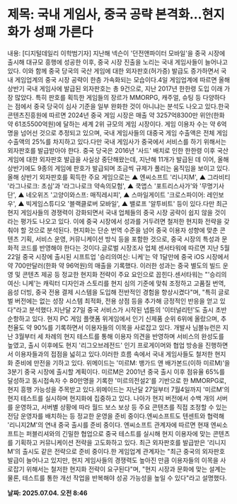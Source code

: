 # **제목: 국내 게임사, 중국 공략 본격화…현지화가 성패 가른다**

  내용: [디지털데일리 이학범기자] 지난해 넥슨이 '던전앤파이터 모바일'을 중국 시장에 출시해 대규모 흥행에 성공한 이후, 중국 시장 진출을 노리는 국내 게임사들이 늘어나고 있다. 이와 함께 중국 당국의 국산 게임에 대한 외자판호(허가증) 발급도 증가하면서 국내 게임업계의 중국 시장 공략이 한층 가속화되는 모습이다.4일 게임업계에 따르면 올해 상반기 국내 게임사에 발급된 외자판호는 총 9건으로, 지난 2017년 한한령 도입 이래 가장 많았다. 특히 판호를 획득한 게임들의 장르가 MMORPG, 캐주얼, 슈팅 등 다양하다는 점에서 중국 당국이 심사 기준을 일부 완화한 것이 아니냐는 분석도 나오고 있다.한국콘텐츠진흥원에 따르면 2024년 중국 게임 시장은 매출 약 3257억8300만 위안(한화 약 61조5500억원)에 달하는 세계 2위 규모의 게임 시장이다. 게임 이용자 수는 약 6억명을 넘어선 것으로 추정되고 있으며, 국내 게임사들의 대중국 게임 수출액은 전체 게임 수출액의 25%를 차지하고 있다.다만 국내 게임사가 중국에서 서비스를 하기 위해서는 외자판호를 발급받아야 한다. 중국 당국은 2016년 '사드' 배치로 인한 한한령 이후 국산 게임에 대한 외자판호 발급을 사실상 중단해왔는데, 지난해 11개가 발급된 데 이어, 올해 상반기에도 9종의 게임에 판호가 발급되며 조금씩 규제가 풀리는 움직임을 보이고 있다.올해 상반기 외자판호를 획득한 주요 게임으로는 ▲ 엔씨소프트 '리니지M', ▲ 그라비티 '라그나로크: 초심'과 '라그나로크 약속의모험', ▲ 쿡앱스 '포트리스사가'와 '무명기사단', ▲ 네오위즈 '고양이와스프: 매직레시피', ▲ 스마일게이트 '크로스파이어: 레인보우', ▲ 빅게임스튜디오 '블랙클로버 모바일', ▲ 밸로프 '알투비트' 등이 있다.다만 최근 현지 게임사들의 경쟁력이 강화되면서 국내 업체들의 중국 시장 공략이 쉽지 않을 것이라는 평가도 나오고 있다. 이에 중국 시장에서 성과를 거두려면 철저한 현지화 전략을 갖춰야 할 것으로 분석된다. 현지화는 단순 번역 수준을 넘어 중국 이용자 성향에 맞춘 콘텐츠 기획, 서비스 운영, 커뮤니케이션 방식 등을 포함한 것으로, 중국 시장의 특성과 문화적 코드를 반영해야 한다는 것이다.글로벌 시장조사 업체 센서타워에 따르면 지난 5월22일 중국 시장에 출시된 시프트업 '승리의여신: 니케'는 약 1달만에 중국 iOS 시장에서 약 700만달러(한화 약 96억원)의 매출을 기록했다. 이러한 성과는 중국 별도의 빌드 운영 및 콘텐츠 제공 등 정교한 현지화 전략이 주요 요인으로 꼽힌다.센서타워는 "'승리의여신: 니케'는 캐릭터 디자인과 스토리를 현지 심의 기준에 맞춰 조정하고 고품질 번역, 음성 더빙, 중국 전용 결제 시스템을 도입해 전반적인 경험을 향상시켰다"며, "특히 글로벌 버전에는 없는 성장 시스템 최적화, 전용 상점 등을 추가해 긍정적인 반응을 얻고 있다"라고 분석했다.지난달 27일 중국 서비스가 시작된 넵튠의 '이터널리턴'도 출시 초반 순항하고 있다. 현지 PC 게임 플랫폼 위게임에서 인기 신제품 순위 6위에 올랐으며, 추천율도 약 90%를 기록하면서 이용자들의 이목을 사로잡고 있다. 개발사 님블뉴런은 지난 3월부터 세 차례의 현지 테스트를 통해 이용자 의견을 반영하며 서비스의 완성도를 높였고, 출시 이후에도 현지 '리그오브레전드' 인기 프로게이머와 협업 방송을 진행하면서 이용자들과의 접점을 넓히고 있다.이러한 흐름 속에서 국내 게임사들도 철저한 현지화 준비에 만전을 기하고 있다. 위메이드는 '미르M: 뱅가드 앤 배가본드(이하 미르M)'을 3분기 중국 시장에 출시할 계획이다. 미르M은 2001년 중국 출시 이후 점유율 65%를 달성하고 동시접속자 수 80만명을 기록한 '미르의전설2'를 기반으로 한 MMORPG로, 현지 흥행 가능성을 주목받고 있다.위메이드는 지난달 27일부터 7월4일까지 '미르M'의 현지 테스트를 실시하며 현지화에 집중하고 있다. 나아가 현지 버전에서 수백 개의 서버를 운영하고, 서버별 상황에 따라 월드 보스 보상 등 주요 콘텐츠를 직접 조정할 수 있는 전담 운영자를 배치하는 등 정교한 운영을 준비 중이다.엔씨소프트도 텐센트와 협력해 '리니지2M'의 연내 중국 출시를 준비 중이다. 엔씨소프트 관계자에 따르면 현재 엔씨소프트는 퍼블리셔와의 긴밀한 협업으로 중국 테스트를 실시해 현지 이용자에 맞는 콘텐츠를 기획하고 커뮤니케이션 전략을 고도화하고 있다. 최근 외자판호를 발급받은 '리니지M'의 출시도 같은 전략으로 준비 중이다.한 게임업계 관계자는 "최근 중국의 외자판호 발급이 늘어나고 있지만, 현지 게임사들의 경쟁력도 높아진 만큼 이용자들의 이목을 사로잡기 위해서는 철저한 현지화 전략이 요구된다"며, "현지 시장과 문화에 맞는 설계는 물론, 테스트를 통한 개선 작업을 반복해야 성공 가능성을 높일 수 있다"라고 설명했다.

  **날짜: 2025.07.04. 오전 8:46**